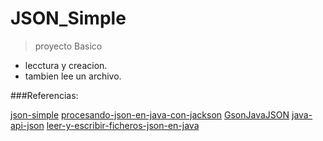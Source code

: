 JSON_Simple
===========


> proyecto Basico


* lecctura y creacion. 
* tambien lee un archivo.

###Referencias:

[json-simple](http://www.elclubdelprogramador.com/2012/01/30/java-json-simple-una-simple-herramienta-java-para-json/) 
[procesando-json-en-java-con-jackson](http://www.elclubdelprogramador.com/2012/02/01/java-procesando-json-en-java-con-jackson/)
[GsonJavaJSON](http://www.adictosaltrabajo.com/tutoriales/tutoriales.php?pagina=GsonJavaJSON)
[java-api-json](http://www.apuntesdejava.com/2013/06/java-api-json-en-java-ee-7-jsr-353.html)
[leer-y-escribir-ficheros-json-en-java](http://blog.openalfa.com/como-leer-y-escribir-ficheros-json-en-java)
